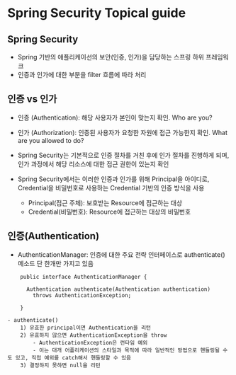 # Spring Security Topical guide

## Spring Security
- Spring 기반의 애플리케이선의 보안(인증, 인가)을 담당하는 스프링 하위 프레임워크
- 인증과 인가에 대한 부분을 filter 흐름에 따라 처리

## 인증 vs 인가
- 인증 (Authentication): 해당 사용자가 본인이 맞는지 확인. Who are you?
- 인가 (Authorization): 인증된 사용자가 요청한 자원에 접근 가능한지 확인. What are you allowed to do?

- Spring Security는 기본적으로 인증 절차를 거친 후에 인가 절차를 진행하게 되며, 인가 과정에서 해당 리소스에 대한 접근 권한이 있는지 확인
- Spring Security에서는 이러한 인증과 인가를 위해 Principal을 아이디로, Credential을 비밀번호로 사용하는 Credential 기반의 인증 방식을 사용
    - Principal(접근 주체): 보호받는 Resource에 접근하는 대상
    - Credential(비밀번호): Resource에 접근하는 대상의 비밀번호
    

## 인증(Authentication)
- AuthenticationManager: 인증에 대한 주요 전략 인터페이스로 authenticate() 메소드 단 한개만 가지고 있음
```
    public interface AuthenticationManager {

      Authentication authenticate(Authentication authentication)
        throws AuthenticationException;

    }
```

    - authenticate()
        1) 유효한 principal이면 Authentication을 리턴
        2) 유효하지 않으면 AuthenticationException을 throw
            - AuthenticationException은 런타임 예외
            - 이는 대개 어플리케이션의 스타일과 목적에 따라 일반적인 방법으로 핸들링될 수도 있고, 직접 예외를 catch해서 핸들링할 수 있음
        3) 결정하지 못하면 null을 리턴
